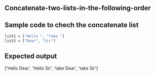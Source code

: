 ## Concatenate-two-lists-in-the-following-order
## Sample code to chech the concatenate list
```sh
list1 = ["Hello ", "take "]
list2 = ["Dear", "Sir"]
```
## Expected output
['Hello Dear', 'Hello Sir', 'take Dear', 'take Sir']

